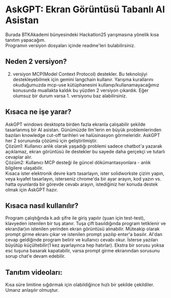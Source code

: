 # AskGPT: Ekran Görüntüsü Tabanlı AI Asistan

Burada BTKAkademi bünyesindeki Hackatlon25 yarışmasına yönelik kısa tanıtım yapacağım.  
Programın versiyon dosyaları içinde readme'leri bulabilirsiniz.  

## Neden 2 versiyon?
2. versiyon MCP(Model Context Protocol) destekler. Bu teknolojiyi destekleyebilmek için gemini langchain kullanır.
Yarışma kurallarını okuduğumuzda mcp-use kütüphanesini kullanıp/kullanamayacağımız konusunda muallakta kaldık bu yüzden 2 versiyon çıkardık. Eğer olumsuz bir durum varsa 1. versiyonu baz alabilirsiniz.

## Kısaca ne işe yarar?
AskGPT windows desktopta birden fazla ekranla çalışabilir şekilde tasarlanmış bir AI asistan. Günümüzde llm'lerin en büyük problemlerinden bazıları knowledge cut-off tarihleri ve halüsinasyon görmeleridir.
AskGPT her 2 sorununda çözümü için geliştirilmiştir.   
Çözüm1: Kullanıcı anlık olarak yaşadığı problemi sadece chatbot'a yazarak açıklamaz, ekran görüntüsü ile destekler bu sayede daha gerçekçi ve tutarlı cevaplar alır.  
Çözüm2: Kullanıcı MCP desteği ile güncel dökümantasyonlara - anlık bilgilere ulaşabilir.  
Kısaca ister elektronik devre kartı tasarlayın, ister solidworkste çizim yapın, veya kıyafet tasarlayın, isterseniz chrome'da bir ayar arayın, kod yazın vs. hatta oyunlarda bir görevde cevabı arayın, istediğiniz her konuda destek olmak için AskGPT hazır.  

## Kısaca nasıl kullanılır?
Program çalıştığında k.adı şifre ile giriş yapılır (şuan için test-test), klavyeden istenilen bir tuş atanır.
Tuşa çift basıldığında program tetiklenir ve ekran(lar)ın istenilen yerinden ekran görüntüsü alınabilir. Müteakip olarak prompt girme ekranı çıkar ve istenilen prompt yazılıp enter'a basılır.
AI'dan cevap geldiğinde program belirir ve kullanıcı cevabı okur. İsterse yazıları büyütüp küçültebilir(1 kez ayarlayınca hep hatırlar). Ekstra bir sorusu yoksa esc tuşuna basarak kapatabilir,
varsa prompt girme ekranından sorusunu sorup chat'e devam edebilir.

## Tanıtım videoları:
Kısa süre limitine sığdırmak için olabildiğince hızlı bir şekilde çekildiler. Umarız anlaşılır olmuştur.
